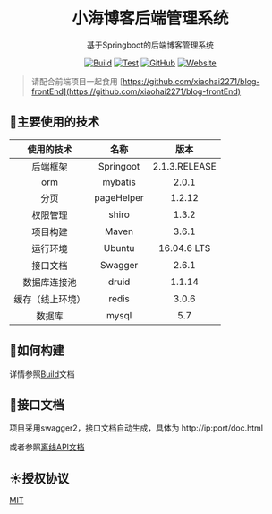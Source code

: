 <h1 align="center">
小海博客后端管理系统
</h1>

<div align="center">

基于Springboot的后端博客管理系统

[![Build](https://github.com/xiaohai2271/blog-backEnd/workflows/Build/badge.svg)](https://github.com/xiaohai2271/blog-backEnd)
[![Test](https://github.com/xiaohai2271/blog-backEnd/workflows/Test/badge.svg)](https://github.com/xiaohai2271/blog-backEnd)
[![GitHub](https://img.shields.io/github/license/xiaohai2271/blog-backEnd)](https://github.com/xiaohai2271/blog-backEnd)
[![Website](https://img.shields.io/website?up_message=%E5%B0%8F%E6%B5%B7%E5%8D%9A%E5%AE%A2&url=https%3A%2F%2Fwww.celess.cn)](https://www.celess.cn)
</div>

> 请配合前端项目一起食用 [https://github.com/xiaohai2271/blog-frontEnd](https://github.com/xiaohai2271/blog-frontEnd)
## 🎈主要使用的技术

|    使用的技术    |    名称    |     版本      |
| :--------------: | :--------: | :-----------: |
|     后端框架     | Springoot  | 2.1.3.RELEASE |
|       orm        |  mybatis   |     2.0.1     |
|       分页       | pageHelper |    1.2.12     |
|     权限管理     |   shiro    |     1.3.2     |
|     项目构建     |   Maven    |     3.6.1     |
|     运行环境     |   Ubuntu   |  16.04.6 LTS  |
|     接口文档     |  Swagger   |     2.6.1     |
|   数据库连接池   |   druid    |    1.1.14     |
| 缓存（线上环境） |   redis    |     3.0.6     |
|    数据库     |mysql          |5.7            |

## 🔨如何构建
详情参照[Build](./doc/Build.md)文档


## 📒接口文档
项目采用swagger2，接口文档自动生成，具体为 http://ip:port/doc.html

或者参照[离线API文档](./doc/API.md)

## ☀授权协议
[MIT](./LICENSE)
